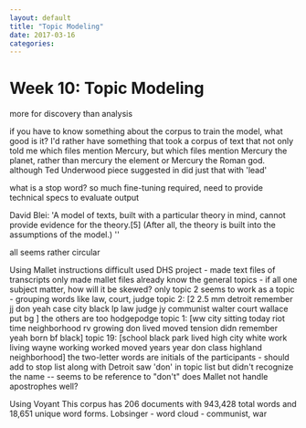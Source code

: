 ```yaml
---
layout: default
title: "Topic Modeling"
date: 2017-03-16
categories:
---
```


# Week 10: Topic Modeling

more for discovery than analysis

if you have to know something about the corpus to train the model, what good is it?
I'd rather have something that took a corpus of text that not only told me which files mention Mercury, but which files mention Mercury the planet, rather than mercury the element or Mercury the Roman god.
although Ted Underwood piece suggested in did just that with 'lead'

what is a stop word?
so much fine-tuning required, need to provide technical specs to evaluate output

David Blei: 'A model of texts, built with a particular theory in mind, cannot provide evidence for the theory.[5] (After all, the theory is built into the assumptions of the model.) ''

all seems rather circular

Using Mallet
instructions difficult
used DHS project - made text files of transcripts only
made mallet files
already know the general topics - if all one subject matter, how will it be skewed?
only topic 2 seems to work as a topic - grouping words like law, court, judge
topic 2: [2	2.5	mm detroit remember jj don yeah case city black lp law judge jy communist walter court wallace put bg ]
the others are too hodgepodge
topic 1: [ww city sitting today riot time neighborhood rv growing don lived moved tension didn remember yeah born bf black]
topic 19: [school black park lived high city white work living wayne working worked moved years year don class highland neighborhood]
the two-letter words are initials of the participants  - should add to stop list along with Detroit
saw 'don' in topic list but didn't recognize the name -- seems to be reference to "don't"  does Mallet not handle apostrophes well?

Using Voyant
This corpus has 206 documents with 943,428 total words and 18,651 unique word forms.
Lobsinger - word cloud - communist, war

